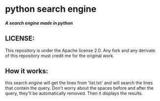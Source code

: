 # python search engine
##### A search engine made in python
## LICENSE:
This repository is under the Apache license 2.0.
Any fork and any derivate of this repository must credit me for the original work.
## How it works:
this search engine will get the lines from 'list.txt' and
will search the lines that contain the query. Don't worry about
the spaces before and after the query, they'll be automatically removed.
Then it displays the results.
